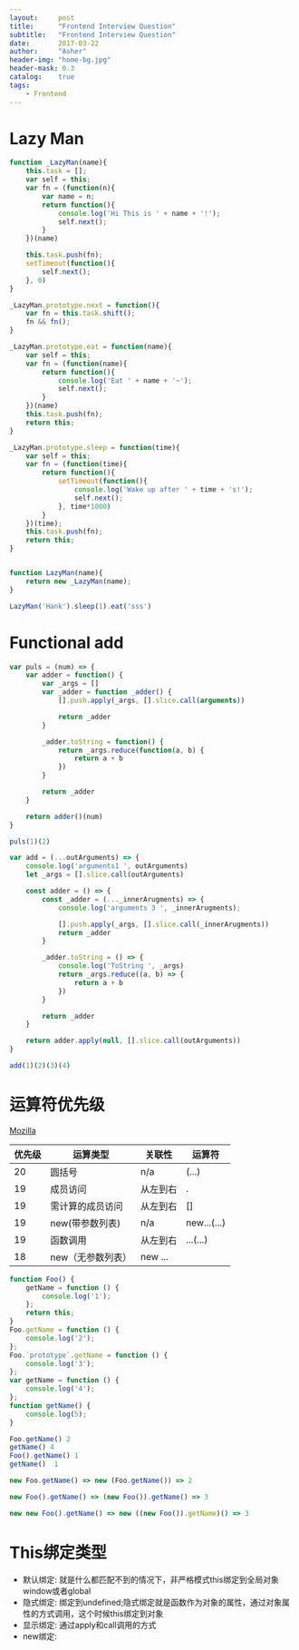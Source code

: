 ```yaml
---
layout:     post
title:      "Frontend Interview Question"
subtitle:   "Frontend Interview Question"
date:       2017-03-22
author:     "Asher"
header-img: "home-bg.jpg"
header-mask: 0.3
catalog:    true
tags:
    - Frontend
---
```


# Lazy Man

```javascript
function _LazyMan(name){
    this.task = [];
    var self = this;
    var fn = (function(n){
        var name = n;
        return function(){
            console.log('Hi This is ' + name + '!');
            self.next();
        }
    })(name)

    this.task.push(fn);
    setTimeout(function(){
        self.next();
    }, 0)
}

_LazyMan.prototype.next = function(){
    var fn = this.task.shift();
    fn && fn();
}

_LazyMan.prototype.eat = function(name){
    var self = this;
    var fn = (function(name){
        return function(){
            console.log('Eat ' + name + '~');
            self.next();
        }
    })(name)
    this.task.push(fn);
    return this;
}

_LazyMan.prototype.sleep = function(time){
    var self = this;
    var fn = (function(time){
        return function(){
            setTimeout(function(){
                console.log('Wake up after ' + time + 's!');
                self.next();
            }, time*1000)
        }
    })(time);
    this.task.push(fn);
    return this;
}


function LazyMan(name){
    return new _LazyMan(name);
}

LazyMan('Hank').sleep(1).eat('sss')
```

# Functional add

```javascript
var puls = (num) => {
    var adder = function() {
        var _args = []
        var _adder = function _adder() {
            [].push.apply(_args, [].slice.call(arguments))

            return _adder
        }

        _adder.toString = function() {
            return _args.reduce(function(a, b) {
                return a + b
            })
        }

        return _adder
    }

    return adder()(num)
}

puls(1)(2)

var add = (...outArguments) => {
    console.log('arguments1 ', outArguments)
    let _args = [].slice.call(outArguments)

    const adder = () => {
        const _adder = (..._innerArugments) => {
            console.log('arguments 3 ', _innerArugments);

            [].push.apply(_args, [].slice.call(_innerArugments))
            return _adder
        }

        _adder.toString = () => {
            console.log('ToString ', _args)
            return _args.reduce((a, b) => {
                return a + b
            })
        }

        return _adder
    }

    return adder.apply(null, [].slice.call(outArguments))
}

add(1)(2)(3)(4)
```

# 运算符优先级

[Mozilla](https://developer.mozilla.org/zh-CN/docs/Web/JavaScript/Reference/Operators/Operator_Precedence)

|优先级|运算类型|关联性|运算符|
|-----|-------|-----|-----|
| 20 | 圆括号 | n/a | (...) |
| 19 | 成员访问 | 从左到右 | . |
| 19 | 需计算的成员访问 | 从左到右 | [] |
| 19 | new(带参数列表) | n/a | new...(...) |
| 19 | 函数调用 | 从左到右 | ...(...) |
| 18 | new（无参数列表）| new ... |

```javascript
function Foo() {
    getName = function () {
        console.log('1');
    };
    return this;
}
Foo.getName = function () {
    console.log('2');
};
Foo.`prototype`.getName = function () {
    console.log('3');
};
var getName = function () {
    console.log('4');
};
function getName() {
    console.log(5);
}

Foo.getName() 2
getName() 4
Foo().getName() 1
getName()  1

new Foo.getName() => new (Foo.getName()) => 2

new Foo().getName() => (new Foo()).getName() => 3

new new Foo().getName() => new ((new Foo()).getName)() => 3
```

# This绑定类型

* 默认绑定: 就是什么都匹配不到的情况下，非严格模式this绑定到全局对象window或者global
* 隐式绑定: 绑定到undefined;隐式绑定就是函数作为对象的属性，通过对象属性的方式调用，这个时候this绑定到对象
* 显示绑定: 通过apply和call调用的方式
* new绑定:
